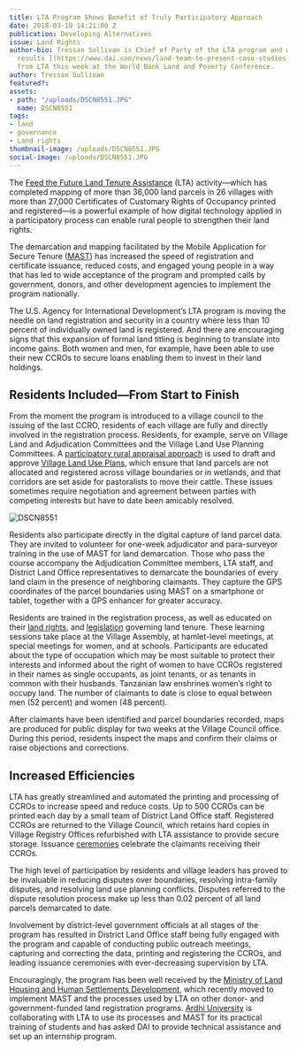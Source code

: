 ```yaml
---
title: LTA Program Shows Benefit of Truly Participatory Approach
date: 2018-03-19 14:21:00 Z
publication: Developing Alternatives
issue: Land Rights
author-bio: Tressan Sullivan is Chief of Party of the LTA program and will be [presenting
  results ](https://www.dai.com/news/land-team-to-present-case-studies-from-africa-at-world-bank-conference)
  from LTA this week at the World Bank Land and Poverty Conference.
author: Tressan Sullivan
featured?: 
assets:
- path: "/uploads/DSCN8551.JPG"
  name: DSCN8551
tags:
- land
- governance
- Land rights
thumbnail-image: /uploads/DSCN8551.JPG
social-image: /uploads/DSCN8551.JPG
---
```


The [Feed the Future Land Tenure Assistance](https://www.dai.com/our-work/projects/tanzania-feed-future-tanzania-land-tenure-assistance-lta) (LTA) activity—which has completed mapping of more than 36,000 land parcels in 26 villages with more than 27,000 Certificates of Customary Rights of Occupancy printed and registered—is a powerful example of how digital technology applied in a participatory process can enable rural people to strengthen their land rights. 





The demarcation and mapping facilitated by the Mobile Application for Secure Tenure ([MAST](https://github.com/MASTUSAID)) has increased the speed of registration and certificate issuance, reduced costs, and engaged young people in a way that has led to wide acceptance of the program and prompted calls by government, donors, and other development agencies to implement the program nationally. 

The U.S. Agency for International Development’s LTA program is moving the needle on land registration and security in a country where less than 10 percent of individually owned land is registered. And there are encouraging signs that this expansion of formal land titling is beginning to translate into income gains. Both women and men, for example, have been able to use their new CCROs to secure loans enabling them to invest in their land holdings. 

## Residents Included—From Start to Finish  

From the moment the program is introduced to a village council to the issuing of the last CCRO, residents of each village are fully and directly involved in the registration process. Residents, for example, serve on Village Land and Adjudication Committees and the Village Land Use Planning Committees. A [participatory rural appraisal approach](https://www.mpl.ird.fr/crea/taller-colombia/FAO/AGLL/pdfdocs/tanzania.pdf) is used to draft and approve [Village Land Use Plans](http://www.fao.org/fileadmin/templates/nr/kagera/Documents/PES_workshop_August2011/Day1/LAND_USE_PLANNING_AND_LAND_TENURE_IN_TANZANIA.pdf), which ensure that land parcels are not allocated and registered across village boundaries or in wetlands, and that corridors are set aside for pastoralists to move their cattle. These issues sometimes require negotiation and agreement between parties with competing interests but have to date been amicably resolved.

![DSCN8551](/uploads/DSCN8551.JPG "A representative of a Masai pastoralist community participating in the Village Land Use Planning process in Makuka Village, Tanzania") 

Residents also participate directly in the digital capture of land parcel data. They are invited to volunteer for one-week adjudicator and para-surveyor training in the use of MAST for land demarcation. Those who pass the course accompany the Adjudication Committee members, LTA staff, and District Land Office representatives to demarcate the boundaries of every land claim in the presence of neighboring claimants. They capture the GPS coordinates of the parcel boundaries using MAST on a smartphone or tablet, together with a GPS enhancer for greater accuracy. 

Residents are trained in  the registration process, as well as educated on their [land rights](http://extwprlegs1.fao.org/docs/pdf/tan23795.pdf), and [legislation](http://extwprlegs1.fao.org/docs/pdf/tan53306.pdf) governing land tenure. These learning sessions take place at the Village Assembly, at hamlet-level meetings, at special meetings for women, and at schools. Participants are educated about the type of occupation which may be most suitable to protect their interests and informed about the right of women to have CCROs registered in their names as single occupants, as joint tenants, or as tenants in common with their husbands. Tanzanian law enshrines women’s right to occupy land. The number of claimants to date is close to equal between men (52 percent) and women (48 percent). 

After claimants have been identified and parcel boundaries recorded, maps are produced for public display for two weeks at the Village Council office. During this period, residents inspect the maps and confirm their claims or raise objections and corrections. 

<script id="infogram_0_ae8ab2f6-e786-4a83-b8ba-db686285a1bc" title="LTA Results To Date" src="https://e.infogram.com/js/dist/embed.js?05u" type="text/javascript"></script>

## Increased Efficiencies 

LTA has greatly streamlined and automated the printing and processing of CCROs to increase speed and reduce costs. Up to 500 CCROs can be printed each day by a small team of District Land Office staff. Registered CCROs are returned to the Village Council, which retains hard copies in Village Registry Offices refurbished with LTA assistance to provide secure storage. Issuance [ceremonies](https://www.dai.com/news/more-than-500-rural-tanzanians-now-have-land-titles) celebrate the claimants receiving their CCROs. 

The high level of participation by residents and village leaders has proved to be invaluable in reducing disputes over boundaries, resolving intra-family disputes, and resolving land use planning conflicts. Disputes referred to the dispute resolution process make up less than 0.02 percent of all land parcels demarcated to date.

Involvement by district-level government officials at all stages of the program has resulted in District Land Office staff being fully engaged with the program and capable of conducting public outreach meetings, capturing and correcting the data, printing and registering the CCROs, and leading issuance ceremonies with ever-decreasing supervision by LTA. 
 
Encouragingly, the program has been well received by the [Ministry of Land Housing and Human Settlements Development](https://landportal.org/organization/ministry-lands-housing-and-human-settlements-development-tanzania), which recently moved to implement MAST and the processes used by LTA on other donor- and government-funded land registration programs. [Ardhi University](http://www.aru.ac.tz/) is collaborating with LTA to use its processes and MAST for its practical training of students and has asked DAI to provide technical assistance and set up an internship program.
